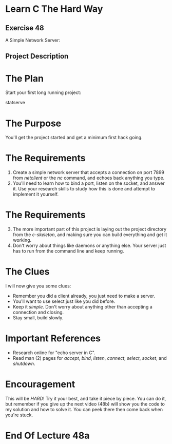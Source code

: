 Learn C The Hard Way
=======

Exercise 48
----

A Simple Network Server:

Project Description
----



The Plan
====

Start your first long running project:

statserve



The Purpose
====

You'll get the project started and get a minimum first hack going.



The Requirements
====

1. Create a simple network server that accepts a connection on port 7899 from
   *netclient* or the *nc* command, and echoes back anything you type.
2. You'll need to learn how to bind a port, listen on the socket, and answer it.
   Use your research skills to study how this is done and attempt to implement it
   yourself.



The Requirements
====

3. The more important part of this project is laying out the project directory
   from the *c-skeleton*, and making sure you can build everything and get it
   working.
4. Don't worry about things like daemons or anything else.  Your server just has
   to run from the command line and keep running.



The Clues
====

I will now give you some clues:

* Remember you did a client already, you just need to make a server.
* You'll want to use select just like you did before.
* Keep it *simple*.  Don't worry about anything other than accepting a connection and closing.
* Stay small, build slowly.



Important References
====

* Research online for "echo server in C".
* Read man (2) pages for *accept*, *bind*, *listen*, *connect*, *select*, *socket*, and *shutdown*.



Encouragement
====

This will be *HARD*!  Try it your best, and take it piece by piece.  You can do it, but remember if you give up the next video (48b) will show you the code to my solution and how to solve it.  You can peek there then come back when you're stuck.



End Of Lecture 48a
=====


